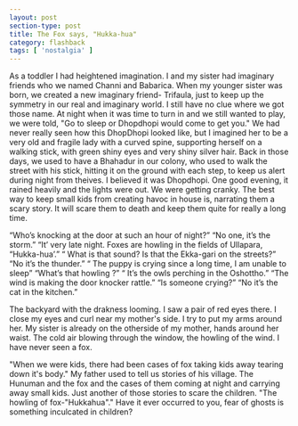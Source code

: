 ```yaml
---
layout: post
section-type: post
title: The Fox says, "Hukka-hua"
category: flashback
tags: [ 'nostalgia' ]
---
```


As a toddler I had heightened imagination. I and my sister had imaginary friends who we named Channi and Babarica. When my younger sister was born, we created a new imaginary friend- Trifaula, just to keep up the symmetry in our real and imaginary world. I still have no clue where we got those name. At night when it was time to turn in and we still wanted to play, we were told, "Go to sleep or Dhopdhopi would come to get you." We had never really seen how this DhopDhopi looked like, but I imagined her to be a very old and fragile lady with a curved spine, supporting herself on a walking stick, with green shiny eyes and very shiny silver hair. Back in those days, we used to have a Bhahadur in our colony, who used to walk the street with his stick, hitting it on the ground with each step, to keep us alert during night from theives. I believed it was Dhopdhopi. One good evening, it rained heavily and the lights were out. We were getting cranky. The best way to keep small kids from creating havoc in house is, narrating them a scary story. It will scare them to death and keep them quite for really a long time.

“Who’s knocking at the door at such an hour of night?”
“No one, it’s the storm.”
“It’ very late night. Foxes are howling in the fields of Ullapara, “Hukka-hua’.”
“ What is that sound? Is that the Ekka-gari on the streets?”
“No it’s the thunder.”
“ The puppy is crying since a long time, I am unable to sleep”
“What’s that howling ?”
“ It’s the owls perching in the  Oshottho.”
“The wind is making the door knocker rattle.”
“Is someone crying?”
“No it’s the cat in the kitchen.”

The backyard with the drakness looming. I saw a pair of red eyes there. I close my eyes and curl near my mother's side. I try to put my arms around her. My sister is already on the otherside of my mother, hands around her waist. The cold air blowing through the window, the howling of the wind. I have never seen a fox.

"When we were kids, there had been cases of fox taking kids away tearing down it's body." My father used to tell us stories of his village. The Hunuman and the fox and the cases of them coming at night and carrying away small kids. Just another of those stories to scare the children. "The howling of fox-"Hukkahua"." Have it ever occurred to you, fear of ghosts is something inculcated in children? 
